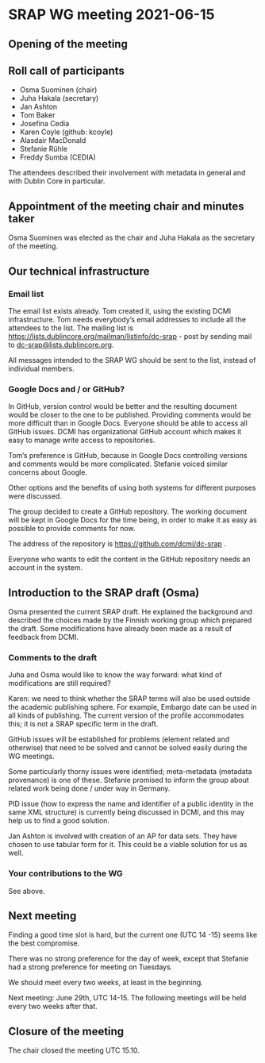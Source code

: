 # SRAP WG meeting 2021-06-15

## Opening of the meeting
## Roll call of participants

* Osma Suominen (chair)
* Juha Hakala (secretary) 
* Jan Ashton
* Tom Baker
* Josefina Cedia
* Karen Coyle (github: kcoyle)
* Alasdair MacDonald
* Stefanie Rühle
* Freddy Sumba (CEDIA)

The attendees described their involvement with metadata in general and with Dublin Core in particular. 

## Appointment of the meeting chair and minutes taker

Osma Suominen was elected as the chair and Juha Hakala as the secretary of the meeting. 

## Our technical infrastructure

### Email list

The email list exists already. Tom created it, using the existing DCMI infrastructure. Tom needs everybody’s email addresses to include all the attendees to the list. The mailing list is https://lists.dublincore.org/mailman/listinfo/dc-srap - post by sending mail to dc-srap@lists.dublincore.org. 

All messages intended to the SRAP WG should be sent to the list, instead of individual members. 

### Google Docs and / or GitHub?

In GitHub, version control would be better and the resulting document would be closer to the one to be published. Providing comments would be more difficult than in Google Docs. Everyone should be able to access all GitHub issues. DCMI has organizational GitHub account which makes it easy to manage write access to repositories. 

Tom’s preference is GitHub, because in Google Docs controlling versions and comments would be more complicated. Stefanie voiced similar concerns about Google. 

Other options and the benefits of using both systems for different purposes were discussed. 

The group decided to create a GitHub repository. The working document will be kept in Google Docs for the time being, in order to make it as easy as possible to provide comments for now. 

The address of the repository is https://github.com/dcmi/dc-srap .

Everyone who wants to edit the content in the GitHub repository needs an account in the system. 

## Introduction to the SRAP draft (Osma)

Osma presented the current SRAP draft. He explained the background and described the choices made by the Finnish working group which prepared the draft. 
Some modifications have already been made as a result of feedback from DCMI.   

### Comments to the draft

Juha and Osma would like to know the way forward: what kind of modifications are still required? 

Karen: we need to think whether the SRAP terms will also be used outside the academic publishing sphere. For example, Embargo date can be used in all kinds of publishing. The current version of the profile accommodates this; it is not a SRAP specific term in the draft. 

GitHub issues will be established for problems (element related and otherwise) that need to be solved and cannot be solved easily during the WG meetings. 

Some particularly thorny issues were identified; meta-metadata (metadata provenance) is one of these. Stefanie promised to inform the group about related work being done / under way in Germany. 

PID issue (how to express the name and identifier of a public identity in the same XML structure) is currently being discussed in DCMI, and this may help us to find a good solution. 

Jan Ashton is involved with creation of an AP for data sets. They have chosen to use tabular form for it. This could be a viable solution for us as well. 

### Your contributions to the WG

See above. 

## Next meeting

Finding a good time slot is hard, but the current one (UTC 14 -15) seems like the best compromise. 

There was no strong preference for the day of week, except that Stefanie had a strong preference for meeting on Tuesdays. 

We should meet every two weeks, at least in the beginning. 

Next meeting: June 29th, UTC 14-15. The following meetings will be held every two weeks after that. 

## Closure of the meeting

The chair closed the meeting UTC 15.10. 
